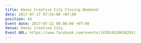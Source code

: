 ```yaml
---
title: Hanoi Creative City Closing Weekend
date: 2017-07-17 07:54:00 +07:00
position: 44
Event date: 2017-07-22 00:00:00 +07:00
Venue: Hanoi Creative City
Event URL: https://www.facebook.com/events/143014529610291/
---
```


